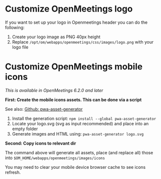 <!--
Licensed under the Apache License, Version 2.0 (the "License") http://www.apache.org/licenses/LICENSE-2.0
-->

# Customize OpenMeetings logo

If you want to set up your logo in Openmeetings header you can do the following:

1. Create your logo image as PNG 40px height
2. Replace `/opt/om/webapps/openmeetings/css/images/logo.png` with your logo file

# Customize OpenMeetings mobile icons

_This is available in OpenMeetings 6.2.0 and later_

**First: Create the mobile icons assets. This can be done via a script**

See also: [Github: pwa-asset-generator](https://github.com/onderceylan/pwa-asset-generator)

1. Install the generation script: `npm install --global pwa-asset-generator`
2. Locate your logo.svg (svg as input recommended) and place into an empty folder
3. Generate images and HTML using: `pwa-asset-generator logo.svg`

**Second: Copy icons to relevant dir**

The command above will generate all assets, place (and replace all) those into `$OM_HOME/webapps/openmeetings/images/icons`

You may need to clear your mobile device browser cache to see icons refresh.